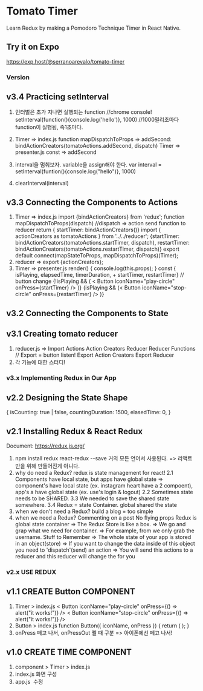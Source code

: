 # Tomato Timer
Learn Redux by making a Pomodoro Technique Timer in React Native.

## Try it on Expo

https://exp.host/@serranoarevalo/tomato-timer


### Version

## v3.4 Practicing setInterval
1.  인터벌은 초가 지나면 실행되는 function
    //chrome console!
    setInterval(function(){console.log('hello')}, 1000) //1000밀리초마다 function이 실행됨, 즉1초마다.

2.  Timer => index.js
    function mapDispatchToProps =>
      addSecond: bindActionCreators(tomatoActions.addSecond, dispatch)
    Timer => presenter.js
    const =>
      addSecond
3.  interval을 멈춰보자. 
    variable을 assign해야 한다.
    var interval = setInterval(funtion(){console.log("hello")}, 1000)
4.  clearInterval(interval)

## v3.3 Connecting the Components to Actions
1. Timer => index.js
    import {bindActionCreators} from 'redux';
    function mapDispatchToProps(dispatch)
    //dispatch => action send function to reducer
    return { startTimer: bindActionCreators()}
    import { actionCreators as tomatoActions } from '../../reducer'; 
    {startTimer: bindActionCreators(tomatoActions.startTimer, dispatch),
    restartTimer: bindActionCreators(tomatoActions.restartTimer, dispatch)}
    export default connect(mapStateToProps, mapDispatchToProps)(Timer);
2. reducer => export {actionCreators};
3. Timer => presenter.js
    render() {
        console.log(this.props);
    }
    const { isPlaying, elapsedTime, timerDuration, + startTimer, restartTimer}
    // button change
    <View style={styles.lower}>
        {!isPlaying && ( < Button iconName="play-circle" onPress={startTimer} /> )}
        {isPlaying && (< Button iconName="stop-circle" onPress={restartTimer} /> )} </View>
    
## v3.2 Connecting the Components to State

## v3.1 Creating tomato reducer
1. reducer.js =>
    Import
    Actions
    Action Creators
    Reducer
    Reducer Functions
    // Export = button listen!
    Export Action Creators
    Export Reducer
2. 각 기능에 대한 스터디!

### v3.x Implementing Redux in Our App

## v2.2 Designing the State Shape

{
    isCounting: true | false,
    countingDuration: 1500,
    elasedTime: 0,
}

## v2.1 Installing Redux & React Redux

   Document: https://redux.js.org/

1. npm install redux react-redux --save
    거의 모든 언어서 사용된다. => 리액트만을 위해 만들어진게 아니다.
2. why do need a Redux? 
    redux is state management for react!
    2.1 Components have local state, but apps have global state
    => component's have local state (ex. instagram heart have a 2 compoent), app's a have global state (ex. use's login & logout)
    2.2 Sometimes state needs to be SHARED.
    3.3 We needed to save the shared state somewhere.
    3.4 Redux = state Container.
    global shared the state
3. when we don't need a Redux?
    build a blog = too simple
4. when we need a Redux?
    Commenting on a post
    No flying props
    Redux is global state container
    => The Redux Store is like a box.
    => We go and grap what we need for container.
    => For example, from <Navigation /> we only grab the username.
    Stuff to Remember
    => The whole state of your app is stored in an object(store)
    => If you want to change the data inside of this object you need to 'dispatch'(send) an action
    => You will send this actions to a reducer and this reducer will change the for you
    






### v2.x USE REDUX

## v1.1 CREATE Button COMPONENT
1. Timer > index.js
    <View style={styles.lower}>
                    < Button iconName="play-circle" onPress={() => alert("it works!")} />
                    < Button iconName="stop-circle" onPress={() => alert("it works!")} />
    </View>
2. Button > index.js
    function Button({ iconName, onPress }) {
        return (
            <TouchableOpacity onPressOut = {onPress}>
                <FontAwesome name={iconName} size={80} color="white" />
            </TouchableOpacity>
        );
    }
3. onPress 떼고 나서, onPressOut 뗄 때 구분 => 아이폰에선 떼고 나서!


## v1.0 CREATE TIME COMPONENT
1. component > Timer > index.js
2. index.js 화면 구성
3. app.js  수정
    